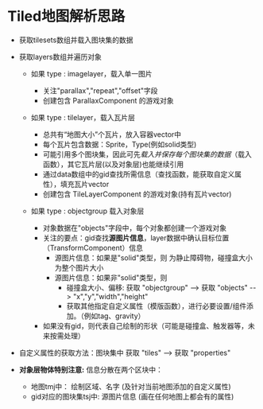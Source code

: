 # Tiled地图解析思路
- 获取tilesets数组并载入图块集的数据

- 获取layers数组并遍历对象
  - 如果 type : imagelayer，载入单一图片
    - 关注"parallax","repeat","offset"字段
    - 创建包含 ParallaxComponent 的游戏对象
    
  - 如果 type : tilelayer，载入瓦片层
    - 总共有“地图大小”个瓦片，放入容器vector中
    - 每个瓦片包含数据：Sprite，Type(例如solid类型)
    - 可能引用多个图块集，因此可先*载入并保存每个图块集的数据*（载入函数），其它瓦片层(以及对象层)也能继续引用
    - 通过data数组中的gid查找所需信息（查找函数，能获取自定义属性），填充瓦片vector
    - 创建包含 TileLayerComponent 的游戏对象(持有瓦片vector)
    
  - 如果 type : objectgroup 载入对象层
    - 对象数据在"objects"字段中，每个对象都创建一个游戏对象
    - 关注的要点：gid查找**源图片信息**，layer数据中确认目标位置（TransformComponent）信息
      - 源图片信息：如果是"solid"类型，则 为静止障碍物，碰撞盒大小为整个图片大小
      - 源图片信息：如果非"solid"类型，则 
        - 碰撞盒大小、偏移: 获取 "objectgroup" --> 获取 "objects" --> "x","y","width","height"
        - 获取其他指定自定义属性（模版函数），进行必要设置/组件添加。（例如tag、gravity）
    - 如果没有gid，则代表自己绘制的形状（可能是碰撞盒、触发器等，未来按需处理）

- 自定义属性的获取方法：图块集中 获取 "tiles" --> 获取 "properties"

- **对象层物体特别注意:** 信息分散在两个区块中：
  - 地图tmj中：           绘制区域、名字 (及针对当前地图添加的自定义属性)
  - gid对应的图块集tsj中:  源图片信息    (画在任何地图上都会有的属性)